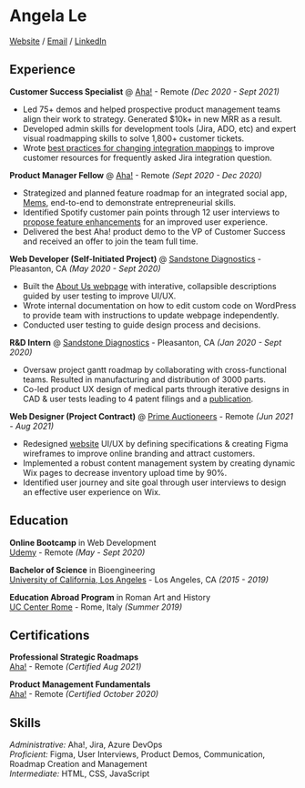 # Angela Le
[Website](https://angela97le.wixsite.com/website-2) / [Email](angela97le@g.ucla.edu) / [LinkedIn](https://www.linkedin.com/in/lenangela/)  

## Experience

**Customer Success Specialist** @ [Aha!](https://www.aha.io/) - Remote _(Dec 2020 - Sept 2021)_
- Led 75+ demos and helped prospective product management teams align their work to strategy. Generated $10k+ in new MRR as a result.
- Developed admin skills for development tools (Jira, ADO, etc) and expert visual roadmapping skills to solve 1,800+ customer tickets.
- Wrote [best practices for changing integration mappings](https://www.aha.io/support/roadmaps/integrations/jira/recommended-jira-mappings#best-practices-for-changing-your-integration-mappings) to improve customer resources for frequently asked Jira integration question.  

**Product Manager Fellow** @ [Aha!](https://www.aha.io/) - Remote _(Sept 2020 - Dec 2020)_
- Strategized and planned feature roadmap for an integrated social app, [Mems](https://drive.google.com/drive/folders/1DQSa9Gn9SYqBIbbShddLc_Z5UDMTkQAd?usp=sharing), end-to-end to demonstrate entrepreneurial skills.
- Identified Spotify customer pain points through 12 user interviews to [propose feature enhancements](https://docs.google.com/presentation/d/13xkjX__XCZCXjCZz0Q_54ZLDU7U1wOzXuY6D-YaLjAA/edit?usp=sharing) for an improved user experience.
- Delivered the best Aha! product demo to the VP of Customer Success and received an offer to join the team full time.  

**Web Developer (Self-Initiated Project)** @ [Sandstone Diagnostics](https://sandstonedx.com/) - Pleasanton, CA _(May 2020 - Sept 2020)_
- Built the [About Us webpage](https://angela97le.wixsite.com/website-2/case-study-2) with interative, collapsible descriptions guided by user testing to improve UI/UX.
- Wrote internal documentation on how to edit custom code on WordPress to provide team with instructions to update webpage independently.
- Conducted user testing to guide design process and decisions.

**R&D Intern** @ [Sandstone Diagnostics](https://sandstonedx.com/) - Pleasanton, CA _(Jan 2020 - Sept 2020)_
- Oversaw project gantt roadmap by collaborating with cross-functional teams. Resulted in manufacturing and distribution of 3000 parts.
- Co-led product UX design of medical parts through iterative designs in CAD & user tests leading to 4 patent filings and a [publication](https://www.mdpi.com/2075-4418/11/6/1019).  

**Web Designer (Project Contract)** @ [Prime Auctioneers](https://www.primeauction88.com/) - Remote _(Jun 2021 - Aug 2021)_
- Redesigned [website](https://angela97le.wixsite.com/website-2/copy-of-interactive-webpage-design) UI/UX by defining specifications & creating Figma wireframes to improve online branding and attract customers.
- Implemented a robust content management system by creating dynamic Wix pages to decrease inventory upload time by 90%.
- Identified user journey and site goal through user interviews to design an effective user experience on Wix.  

## Education

**Online Bootcamp** in Web Development  
[Udemy](https://www.udemy.com/course/the-complete-web-development-bootcamp/) - Remote _(May - Sept 2020)_

**Bachelor of Science** in Bioengineering  
[University of California, Los Angeles](https://www.ucla.edu/) - Los Angeles, CA _(2015 - 2019)_

**Education Abroad Program** in Roman Art and History  
[UC Center Rome](https://uceap.universityofcalifornia.edu/taxonomy/term/390) - Rome, Italy _(Summer 2019)_  

## Certifications

**Professional Strategic Roadmaps**  
[Aha!](https://www.aha.io/) - Remote _(Certified Aug 2021)_

**Product Management Fundamentals**  
[Aha!](https://www.aha.io/) - Remote _(Certified October 2020)_  

## Skills
_Administrative:_ Aha!, Jira, Azure DevOps  
_Proficient:_ Figma, User Interviews, Product Demos, Communication, Roadmap Creation and Management  
_Intermediate:_ HTML, CSS, JavaScript  
